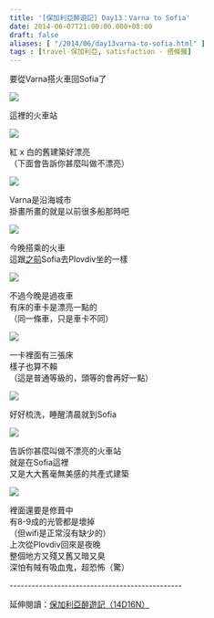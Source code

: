 ```yaml
---
title: '[保加利亞醉遊記] Day13：Varna to Sofia'
date: 2014-06-07T21:00:00.000+08:00
draft: false
aliases: [ "/2014/06/day13varna-to-sofia.html" ]
tags : [travel-保加利亞, satisfaction - 搭條鐵]
---
```


要從Varna搭火車回Sofia了  

![](/images/bulgaria13f1.jpg)

這裡的火車站  

![](/images/bulgaria13f2.jpg)

紅 x 白的舊建築好漂亮  
（下面會告訴你甚麼叫做不漂亮）  

![](/images/bulgaria13f3.jpg)

Varna是沿海城市  
掛畫所畫的就是以前很多船那時吧  

![](/images/bulgaria13f4.jpg)

今晚搭乘的火車  
這跟[之前](https://hidie.net/bulgaria4a/)Sofia去Plovdiv坐的一樣  

![](/images/bulgaria13f5.jpg)

不過今晚是過夜車  
有床的車卡是漂亮一點的  
（同一條車，只是車卡不同）  

![](/images/bulgaria13f6.jpg)

一卡裡面有三張床  
樣子也算不賴  
（這是普通等級的，頭等的會再好一點）  

![](/images/bulgaria13f7.jpg)

好好梳洗，睡醒清晨就到Sofia  

![](/images/bulgaria13f8.jpg)

告訴你甚麼叫做不漂亮的火車站  
就是在Sofia這裡  
又是大大舊毫無美感的共產式建築  

![](/images/bulgaria13f9.jpg)

裡面還要是修葺中  
有8-9成的光管都是壞掉  
（但wifi是正常沒有缺少的）  
上次從Plovdiv回來是夜晚  
整個地方又殘又舊又暗又臭  
深怕有賊有吸血鬼，超恐怖（驚）  
  
\-----------------------------------------------  
  
延伸閱讀：[保加利亞醉遊記（14D16N）](https://hidie.net/bulgaria14d16n/)
